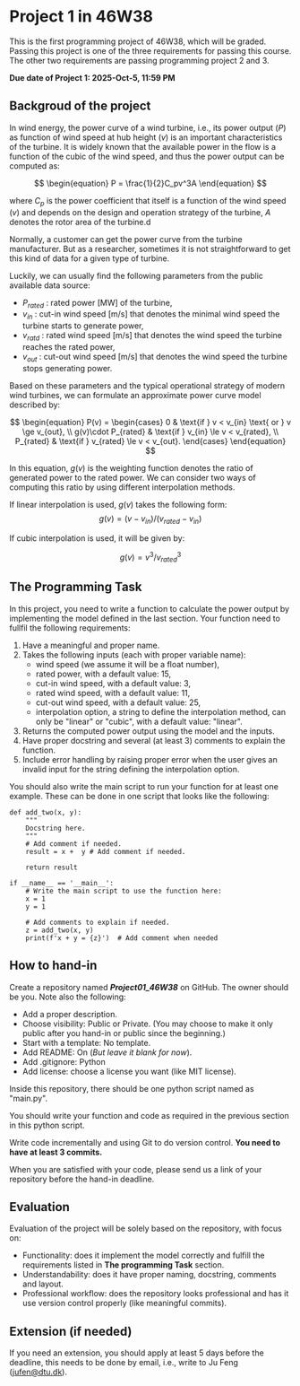 # Project 1 in 46W38

This is the first programming project of 46W38, which will be graded. 
Passing this project is one of the three requirements for passing this 
course. The other two requirements are passing programming project 2 and
 3.

**Due date of Project 1: 2025-Oct-5, 11:59 PM**

## Backgroud of the project
In wind energy, the power curve of a wind turbine, i.e., its power
output ($P$) as function of wind speed at hub height ($v$) is an 
important characteristics of the turbine. It is widely known that the
available power in the flow is a function of the cubic of the wind
speed, and thus the power output can be computed as:

$$
\begin{equation}
P = \frac{1}{2}C_pv^3A
\end{equation}
$$

where $C_p$ is the power coefficient that itself is a function of the
wind speed ($v$) and depends on the design and operation strategy of the
turbine, $A$ denotes the rotor area of the turbine.d

Normally, a customer can get the power curve from the turbine 
manufacturer. But as a researcher, sometimes it is not straightforward 
to get this kind of data for a given type of turbine.

Luckily, we can usually find the following parameters from the public
available data source:
* $P_{rated}$ : rated power [MW] of the turbine,
* $v_{in}$ : cut-in wind speed [m/s] that denotes the minimal wind speed
 the turbine starts to generate power,
* $v_{ratd}$ : rated wind speed [m/s] that denotes the wind speed the 
turbine reaches the rated power,
* $v_{out}$ : cut-out wind speed [m/s] that denotes the wind speed the
 turbine stops generating power.

Based on these parameters and the typical operational strategy of modern
wind turbines, we can formulate an approximate power curve model 
described by:

$$
\begin{equation}
P(v) =
\begin{cases} 
0 & \text{if } v < v_{in} \text{ or }  v \ge v_{out}, \\
g(v)\cdot P_{rated} & \text{if } v_{in} \le v < v_{rated}, \\
P_{rated} & \text{if }  v_{rated} \le v < v_{out}.
\end{cases}
\end{equation}
$$

In this equation, $g(v)$ is the weighting function denotes the 
ratio of generated power to the rated power. We can consider two ways of
computing this ratio by using different interpolation methods.

If linear interpolation is used, $g(v)$ takes the following form:
$$
\begin{equation}
g(v) = (v-v_{in})/(v_{rated}-v_{in}) 
\end{equation}
$$

If cubic interpolation is used, it will be given by:

$$
\begin{equation}
g(v) = v^3 / v_{rated}^3
\end{equation}
$$

## The Programming Task
In this project, you need to write a function to calculate the power 
output by implementing the model defined in the last section. Your 
function need to fullfil the following requirements:

1. Have a meaningful and proper name.
2. Takes the following inputs (each with proper variable name):
    * wind speed (we assume it will be a float number),
    * rated power, with a default value: 15,
    * cut-in wind speed, with a default value: 3,
    * rated wind speed, with a default value: 11,
    * cut-out wind speed, with a default value: 25,
    * interpolation option, a string to define the interpolation method,
      can only be "linear" or "cubic", with a default value: "linear".
3. Returns the computed power output using the model and the inputs.
4. Have proper docstring and several (at least 3) comments to explain
the function.
5. Include error handling by raising proper error when the user gives
an invalid input for the string defining the interpolation option.

You should also write the main script to run your function for at least
one example. These can be done in one script that looks like the 
following:
~~~
def add_two(x, y):
    """
    Docstring here.
    """
    # Add comment if needed.
    result = x +  y # Add comment if needed.

    return result

if __name__ == '__main__':
    # Write the main script to use the function here:
    x = 1
    y = 1

    # Add comments to explain if needed.
    z = add_two(x, y)
    print(f'x + y = {z}')  # Add comment when needed
~~~

## How to hand-in

Create a repository named **_Project01_46W38_** on GitHub. The owner 
should be you. Note also the following:
* Add a proper description.
* Choose visibility: Public or Private. (You may choose to make it only 
public after you hand-in or public since the beginning.)
* Start with a template: No template.
* Add README: On (_But leave it blank for now_).
* Add .gitignore: Python
* Add license: choose a license you want (like MIT license).

Inside this repository, there should be one python script named as 
"main.py".

You should write your function and code as required in the
previous section in this python script.

Write code incrementally and using Git to do version control. **You need
to have at least 3 commits.**

When you are satisfied with your code, please send us a link of your
repository before the hand-in deadline.

## Evaluation
Evaluation of the project will be solely based on the repository, with
focus on:
* Functionality: does it implement the model correctly and fulfill the
requirements listed in **The programming Task** section.
* Understandability: does it have proper naming, docstring, comments and
layout.
* Professional workflow: does the repository looks professional and has
it use version control properly (like meaningful commits). 

## Extension (if needed)
If you need an extension, you should apply at least 5 days before the
deadline, this needs to be done by email, i.e., write to Ju Feng 
(jufen@dtu.dk).


